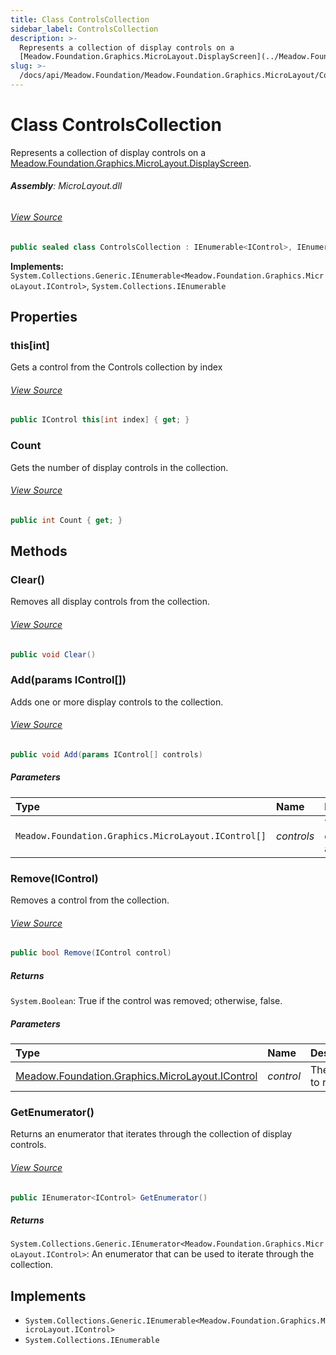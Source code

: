 ```yaml
---
title: Class ControlsCollection
sidebar_label: ControlsCollection
description: >-
  Represents a collection of display controls on a
  [Meadow.Foundation.Graphics.MicroLayout.DisplayScreen](../Meadow.Foundation.Graphics.MicroLayout/DisplayScreen).
slug: >-
  /docs/api/Meadow.Foundation/Meadow.Foundation.Graphics.MicroLayout/ControlsCollection
---
```

# Class ControlsCollection
Represents a collection of display controls on a [Meadow.Foundation.Graphics.MicroLayout.DisplayScreen](../Meadow.Foundation.Graphics.MicroLayout/DisplayScreen).

###### **Assembly**: MicroLayout.dll
###### [View Source](https://github.com/WildernessLabs/Meadow.Foundation.git/blob/develop/Source/Meadow.Foundation.Libraries_and_Frameworks/Graphics.MicroLayout/Driver/ControlsCollection.cs#L15)
```csharp title="Declaration"
public sealed class ControlsCollection : IEnumerable<IControl>, IEnumerable
```
**Implements:**  
`System.Collections.Generic.IEnumerable<Meadow.Foundation.Graphics.MicroLayout.IControl>`, `System.Collections.IEnumerable`

## Properties
### this[int]
Gets a control from the Controls collection by index
###### [View Source](https://github.com/WildernessLabs/Meadow.Foundation.git/blob/develop/Source/Meadow.Foundation.Libraries_and_Frameworks/Graphics.MicroLayout/Driver/ControlsCollection.cs#L37)
```csharp title="Declaration"
public IControl this[int index] { get; }
```
### Count
Gets the number of display controls in the collection.
###### [View Source](https://github.com/WildernessLabs/Meadow.Foundation.git/blob/develop/Source/Meadow.Foundation.Libraries_and_Frameworks/Graphics.MicroLayout/Driver/ControlsCollection.cs#L64)
```csharp title="Declaration"
public int Count { get; }
```
## Methods
### Clear()
Removes all display controls from the collection.
###### [View Source](https://github.com/WildernessLabs/Meadow.Foundation.git/blob/develop/Source/Meadow.Foundation.Libraries_and_Frameworks/Graphics.MicroLayout/Driver/ControlsCollection.cs#L52)
```csharp title="Declaration"
public void Clear()
```
### Add(params IControl[])
Adds one or more display controls to the collection.
###### [View Source](https://github.com/WildernessLabs/Meadow.Foundation.git/blob/develop/Source/Meadow.Foundation.Libraries_and_Frameworks/Graphics.MicroLayout/Driver/ControlsCollection.cs#L70)
```csharp title="Declaration"
public void Add(params IControl[] controls)
```

##### Parameters

| Type | Name | Description |
|:--- |:--- |:--- |
| `Meadow.Foundation.Graphics.MicroLayout.IControl[]` | *controls* | The display controls to add. |

### Remove(IControl)
Removes a control from the collection.
###### [View Source](https://github.com/WildernessLabs/Meadow.Foundation.git/blob/develop/Source/Meadow.Foundation.Libraries_and_Frameworks/Graphics.MicroLayout/Driver/ControlsCollection.cs#L102)
```csharp title="Declaration"
public bool Remove(IControl control)
```

##### Returns

`System.Boolean`: True if the control was removed; otherwise, false.
##### Parameters

| Type | Name | Description |
|:--- |:--- |:--- |
| [Meadow.Foundation.Graphics.MicroLayout.IControl](../Meadow.Foundation.Graphics.MicroLayout/IControl) | *control* | The control to remove. |

### GetEnumerator()
Returns an enumerator that iterates through the collection of display controls.
###### [View Source](https://github.com/WildernessLabs/Meadow.Foundation.git/blob/develop/Source/Meadow.Foundation.Libraries_and_Frameworks/Graphics.MicroLayout/Driver/ControlsCollection.cs#L122)
```csharp title="Declaration"
public IEnumerator<IControl> GetEnumerator()
```

##### Returns

`System.Collections.Generic.IEnumerator<Meadow.Foundation.Graphics.MicroLayout.IControl>`: An enumerator that can be used to iterate through the collection.
## Implements

* `System.Collections.Generic.IEnumerable<Meadow.Foundation.Graphics.MicroLayout.IControl>`
* `System.Collections.IEnumerable`
